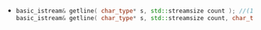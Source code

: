 - ``` cpp
  basic_istream& getline( char_type* s, std::streamsize count ); //(1)
  basic_istream& getline( char_type* s, std::streamsize count, char_type delim ); //(2)
  ```